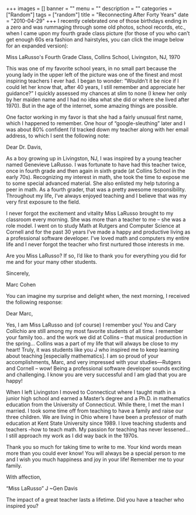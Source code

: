 +++
images = []
banner = ""
menu = ""
description = ""
categories = ["Random"]
tags = ["random"]
title = "Reconnecting After Forty Years"
date = "2010-04-29"
+++
I recently celebrated one of those birthdays ending in a zero and was rummaging through some old photos, school records, etc., when I came upon my fourth grade class picture (for those of you who can’t get enough 60s era fashion and hairstyles, you can click the image below for an expanded version):


Miss LaRusso's Fourth Grade Class, Collins School, Livingston, NJ, 1970

This was one of my favorite school years, in no small part because the young lady in the upper left of the picture was one of the finest and most inspiring teachers I ever had. I began to wonder:  ”Wouldn’t it be nice if I could let her know that, after 40 years, I still remember and appreciate her guidance?” I quickly assessed my chances at slim to none (I knew her only by her maiden name and I had no idea what she did or where she lived after 1970). But in the age of the internet, some amazing things are possible.

One factor working in my favor is that she had a fairly unusual first name, which I happened to remember. One hour of “google-sleuthing” later and I was about 80% confident I’d tracked down my teacher along with her email address, to which I sent the following note:

Dear Dr. Davis,

As a boy growing up in Livingston, NJ, I was inspired by a young teacher named Genevieve LaRusso. I was fortunate to have had this teacher twice, once in fourth grade and then again in sixth grade (at Collins School in the early 70s). Recognizing my interest in math, she took the time to expose me to some special advanced material. She also enlisted my help tutoring a peer in math. As a fourth grader, that was a pretty awesome responsibility. Throughout my life, I’ve always enjoyed teaching and I believe that was my very first exposure to the field.

I never forgot the excitement and vitality Miss LaRusso brought to my classroom every morning. She was more than a teacher to me – she was a role model. I went on to study Math at Rutgers and Computer Science at Cornell and for the past 30 years I’ve made a happy and productive living as a professional software developer. I’ve loved math and computers my entire life and I never forgot the teacher who first nurtured those interests in me.

Are you Miss LaRusso? If so, I’d like to thank you for everything you did for me and for your many other students.

Sincerely,

Marc Cohen

You can imagine my surprise and delight when, the next morning, I received the following response:

Dear Marc,

Yes, I am Miss LaRusso and (of course) I remember you! You and Cary Collichio are still among my most favorite students of all time. I remember your family too.. and the work we did at Collins – that musical production in the spring…    Collins was a part of my life that will always be close to my heart!  Truly, it was students like you J who inspired me to keep learning about teaching [especially mathematics]. I am so proud of your accomplishments, Marc, and very impressed with your studies—Rutgers and Cornell – wow! Being a professional software developer sounds exciting and challenging. I know you are very successful  and  I am glad that you are happy!

When I left Livingston I moved to Connecticut where I taught math in a junior high school and earned a Master’s degree and a Ph.D. in mathematics education from the University of Connecticut. While there, I met the man I married.  I took some time off from teaching to have a family and raise our three children.  We are living in Ohio where I have been a professor of math education at Kent State University since 1989. I love teaching students and teachers –how to teach math. My passion for teaching has never lessened… I still approach my work as I did way back in the 1970s.

Thank you so much for taking time to write to me. Your kind words mean more than you could ever know!  You will always be a special person to me and I wish you much happiness and joy in your life! Remember me to your family.

With affection,

“Miss LaRusso” J  ~Gen Davis

The impact of a great teacher lasts a lifetime. Did you have a teacher who inspired you?

